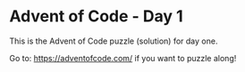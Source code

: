 # Advent of Code - Day 1
This is the Advent of Code puzzle (solution) for day one.

Go to: https://adventofcode.com/ if you want to puzzle along!
